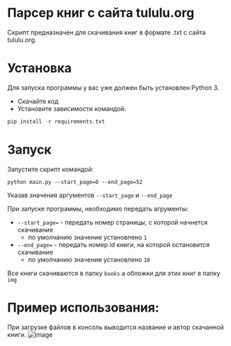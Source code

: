# Парсер книг с сайта tululu.org
Скрипт предназначен для скачивания книг в формате .txt с сайта tululu.org.

# Установка

Для запуска программы у вас уже должен быть установлен Python 3.

- Скачайте код
- Установите зависимости командой:

```Python
pip install -r requirements.txt
```

# Запуск

Запустите скрипт командой:

```
python main.py --start_page=0 --end_page=52
```

Указав значения аргументов `--start_page` и `--end_page`

При запуске программы, необходимо передать агрументы:

- `--start_page=` - передать номер страницы, с которой начнется скачивание
  * по умолчанию значение установлено `1`
- `--end_page=` - передать номер id книги, на которой остановится скачивание
  * по умолчанию значение установлено `10`

Все книги скачиваются в папку `books` а обложки для этих книг в папку `img`


# Пример использования:
При загрузке файлов в консоль выводится название и автор скачанной книги.
![image](https://user-images.githubusercontent.com/106096891/185804336-4e66f5b1-ea0b-4cf0-8382-d928764c2e2c.png)



